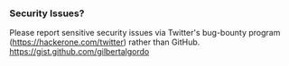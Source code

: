 ### Security Issues?
Please report sensitive security issues via Twitter's bug-bounty program (https://hackerone.com/twitter) rather than GitHub.
https://gist.github.com/gilbertalgordo
